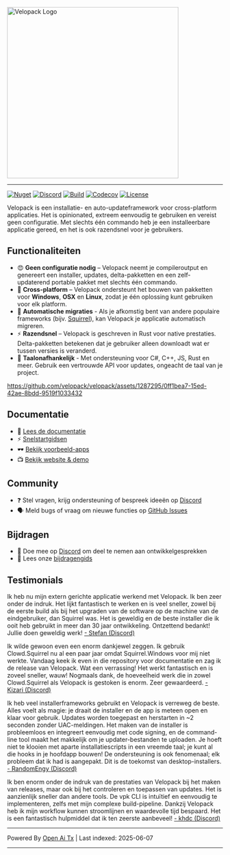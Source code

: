 <picture>
  <source media="(prefers-color-scheme: dark)" srcset="https://raw.githubusercontent.com/velopack/velopack/develop/artwork/velopack-white.svg">
  <img alt="Velopack Logo" src="https://raw.githubusercontent.com/velopack/velopack/develop/artwork/velopack-black.svg" width="400">
</picture>

---

[![Nuget](https://img.shields.io/nuget/v/Velopack?style=flat-square&logo=nuget&logoColor=white)](https://www.nuget.org/packages/Velopack/)
[![Discord](https://img.shields.io/badge/chat-Discord-5865F2?style=flat-square&logo=discord&logoColor=white)](https://discord.gg/M6he8ZPAAJ)
[![Build](https://img.shields.io/github/actions/workflow/status/velopack/velopack/build.yml?branch=develop&style=flat-square&logo=github&logoColor=white)](https://github.com/velopack/velopack/actions)
[![Codecov](https://img.shields.io/codecov/c/github/velopack/velopack?style=flat-square&logo=codecov&logoColor=white)](https://app.codecov.io/gh/velopack/velopack)
[![License](https://img.shields.io/github/license/velopack/velopack?style=flat-square)](https://github.com/velopack/velopack/blob/develop/LICENSE)

Velopack is een installatie- en auto-updateframework voor cross-platform applicaties. Het is opinionated, extreem eenvoudig te gebruiken en vereist geen configuratie. Met slechts één commando heb je een installeerbare applicatie gereed, en het is ook razendsnel voor je gebruikers.

## Functionaliteiten

- 😍 **Geen configuratie nodig** – Velopack neemt je compileroutput en genereert een installer, updates, delta-pakketten en een zelf-updaterend portable pakket met slechts één commando.
- 🎯 **Cross-platform** – Velopack ondersteunt het bouwen van pakketten voor **Windows**, **OSX** en **Linux**, zodat je één oplossing kunt gebruiken voor elk platform.
- 🚀 **Automatische migraties** - Als je afkomstig bent van andere populaire frameworks (bijv. [Squirrel](https://github.com/Squirrel/Squirrel.Windows)), kan Velopack je applicatie automatisch migreren.
- ⚡️ **Razendsnel** – Velopack is geschreven in Rust voor native prestaties. Delta-pakketten betekenen dat je gebruiker alleen downloadt wat er tussen versies is veranderd.
- 📔 **Taalonafhankelijk** - Met ondersteuning voor C#, C++, JS, Rust en meer. Gebruik een vertrouwde API voor updates, ongeacht de taal van je project.

https://github.com/velopack/velopack/assets/1287295/0ff1bea7-15ed-42ae-8bdd-9519f1033432

## Documentatie
- 📖 [Lees de documentatie](https://docs.velopack.io/)
- ⚡ [Snelstartgidsen](https://docs.velopack.io/category/quick-start)
- 🕶️ [Bekijk voorbeeld-apps](https://docs.velopack.io/category/sample-apps)
- 📺 [Bekijk website & demo](https://velopack.io/)

## Community
- ❓ Stel vragen, krijg ondersteuning of bespreek ideeën op [Discord](https://discord.gg/CjrCrNzd3F)
- 🗣️ Meld bugs of vraag om nieuwe functies op [GitHub Issues](https://github.com/velopack/velopack/issues)

## Bijdragen
- 💬 Doe mee op [Discord](https://discord.gg/CjrCrNzd3F) om deel te nemen aan ontwikkelgesprekken
- 🚦 Lees onze [bijdragengids](https://docs.velopack.io/category/contributing)

## Testimonials
Ik heb nu mijn extern gerichte applicatie werkend met Velopack. Ik ben zeer onder de indruk. Het lijkt fantastisch te werken en is veel sneller, zowel bij de eerste build als bij het upgraden van de software op de machine van de eindgebruiker, dan Squirrel was. Het is geweldig en de beste installer die ik ooit heb gebruikt in meer dan 30 jaar ontwikkeling. Ontzettend bedankt! Jullie doen geweldig werk!
[- Stefan (Discord)](https://discord.com/channels/767856501477343282/767856501477343286/1195642674078830613)

Ik wilde gewoon even een enorm dankjewel zeggen. Ik gebruik Clowd.Squirrel nu al een paar jaar omdat Squirrel.Windows voor mij niet werkte. Vandaag keek ik even in die repository voor documentatie en zag ik de release van Velopack. Wat een verrassing! Het werkt fantastisch en is zoveel sneller, wauw! Nogmaals dank, de hoeveelheid werk die in zowel Clowd.Squirrel als Velopack is gestoken is enorm. Zeer gewaardeerd.
[- Kizari (Discord)](https://discord.com/channels/767856501477343282/767856501477343286/1200837489640878180)

Ik heb veel installerframeworks gebruikt en Velopack is verreweg de beste. Alles voelt als magie: je draait de installer en de app is meteen open en klaar voor gebruik. Updates worden toegepast en herstarten in ~2 seconden zonder UAC-meldingen. Het maken van de installer is probleemloos en integreert eenvoudig met code signing, en de command-line tool maakt het makkelijk om je updater-bestanden te uploaden. Je hoeft niet te klooien met aparte installatiescripts in een vreemde taal; je kunt al die hooks in je hoofdapp bouwen! De ondersteuning is ook fenomenaal; elk probleem dat ik had is aangepakt. Dit is de toekomst van desktop-installers.
[- RandomEngy (Discord)](https://discord.com/channels/767856501477343282/947444323765583913/1200897478036299861)

Ik ben enorm onder de indruk van de prestaties van Velopack bij het maken van releases, maar ook bij het controleren en toepassen van updates. Het is aanzienlijk sneller dan andere tools. De vpk CLI is intuïtief en eenvoudig te implementeren, zelfs met mijn complexe build-pipeline. Dankzij Velopack heb ik mijn workflow kunnen stroomlijnen en waardevolle tijd bespaard. Het is een fantastisch hulpmiddel dat ik ten zeerste aanbeveel!
[- khdc (Discord)](https://discord.com/channels/767856501477343282/947444323765583913/1216460920696344576)

---

Powered By [Open Ai Tx](https://github.com/OpenAiTx/OpenAiTx) | Last indexed: 2025-06-07

---
